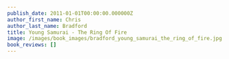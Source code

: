 ```yaml
---
publish_date: 2011-01-01T00:00:00.000000Z
author_first_name: Chris
author_last_name: Bradford
title: Young Samurai - The Ring Of Fire
image: /images/book_images/bradford_young_samurai_the_ring_of_fire.jpg
book_reviews: []
---
```

